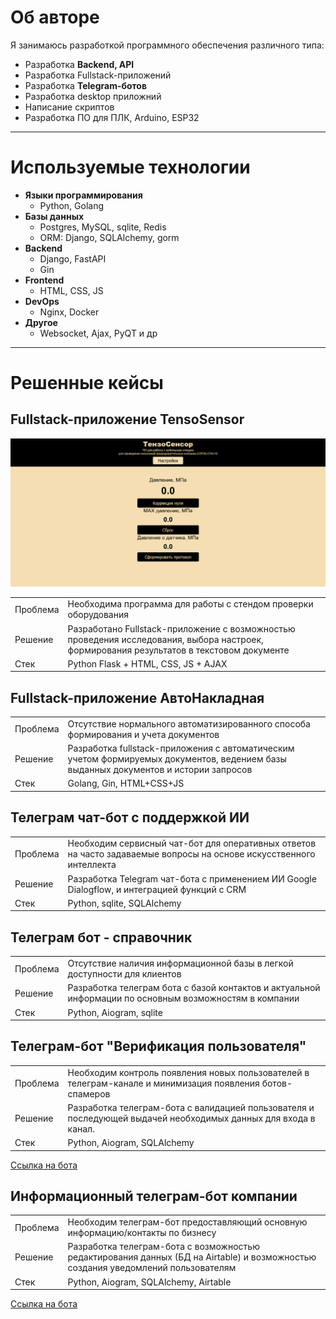 # Об авторе

Я занимаюсь разработкой программного обеспечения различного типа:
* Разработка **Backend, API**
* Разработка Fullstack-приложений
* Разработка **Telegram-ботов**
* Разработка desktop приложний
* Написание скриптов
* Разработка ПО для ПЛК, Arduino, ESP32

***

# Используемые технологии

- **Языки программирования**
  - Python, Golang
- **Базы данных**
  - Postgres, MySQL, sqlite, Redis
  - ORM: Django, SQLAlchemy, gorm
- **Backend**
  - Django, FastAPI
  - Gin
- **Frontend**
  - HTML, CSS, JS
- **DevOps**
  - Nginx, Docker
- **Другое**
  - Websocket, Ajax, PyQT и др

***

# Решенные кейсы

## Fullstack-приложение TensoSensor
![](/static/tensosensor.PNG)
<table>
  <tr>
    <td>Проблема</td>
    <td>Необходима программа для работы с стендом проверки оборудования</td>
  </tr>
  <tr>
    <td>Решение</td>
    <td>Разработано Fullstack-приложение с возможностью проведения исследования, выбора настроек, формирования результатов в текстовом документе</td>
  </tr>
  <tr>
    <td>Стек</td>
    <td>Python Flask + HTML, CSS, JS + AJAX</td>
  </tr>
</table>

## Fullstack-приложение АвтоНакладная
<table>
  <tr>
    <td>Проблема</td>
    <td>Отсутствие нормального автоматизированного способа формирования и учета документов</td>
  </tr>
  <tr>
    <td>Решение</td>
    <td>Разработка fullstack-приложения с автоматическим учетом формируемых документов, ведением базы выданных документов и истории запросов</td>
  </tr>
  <tr>
    <td>Стек</td>
    <td>Golang, Gin, HTML+CSS+JS</td>
  </tr>
</table>

## Телеграм чат-бот с поддержкой ИИ
<table>
  <tr>
    <td>Проблема</td>
    <td>Необходим сервисный чат-бот для оперативных ответов на часто задаваемые вопросы на основе искусственного интеллекта</td>
  </tr>
  <tr>
    <td>Решение</td>
    <td>Разработка Telegram чат-бота с применением ИИ Google Dialogflow, и интеграцией функций с CRM</td>
  </tr>
  <tr>
    <td>Стек</td>
    <td>Python, sqlite, SQLAlchemy</td>
  </tr>
</table>

## Телеграм бот - справочник
<table>
  <tr>
    <td>Проблема</td>
    <td>Отсутствие наличия информационной базы в легкой доступности для клиентов</td>
  </tr>
  <tr>
    <td>Решение</td>
    <td>Разработка телеграм бота с базой контактов и актуальной информации по основным возможностям в компании</td>
  </tr>
  <tr>
    <td>Стек</td>
    <td>Python, Aiogram, sqlite</td>
  </tr>
</table>

## Телеграм-бот "Верификация пользователя"

<table>
  <tr>
    <td>Проблема</td>
    <td>Необходим контроль появления новых пользователей в телеграм-канале и минимизация появления ботов-спамеров</td>
  </tr>
  <tr>
    <td>Решение</td>
    <td>Разработка телеграм-бота с валидацией пользователя и последующей выдачей необходимых данных для входа в канал.</td>
  </tr>
  <tr>
    <td>Стек</td>
    <td>Python, Aiogram, SQLAlchemy</td>
  </tr>
</table>

[Ссылка на бота](https://t.me/snklaser_verify_bot)

## Информационный телеграм-бот компании

<table>
  <tr>
    <td>Проблема</td>
    <td>Необходим телеграм-бот предоставляющий основную информацию/контакты по бизнесу</td>
  </tr>
  <tr>
    <td>Решение</td>
    <td>Разработка телеграм-бота с возможностью редактирования данных (БД на Airtable) и возможностью создания уведомлений пользователям</td>
  </tr>
  <tr>
    <td>Стек</td>
    <td>Python, Aiogram, SQLAlchemy, Airtable</td>
  </tr>
</table>

[Ссылка на бота](https://t.me/snklaser_verify_bot)

<!--
<table>
  <tr>
    <td>Проблема</td>
    <td></td>
  </tr>
  <tr>
    <td>Решение</td>
    <td></td>
  </tr>
  <tr>
    <td>Стек</td>
    <td></td>
  </tr>
</table>
-->
